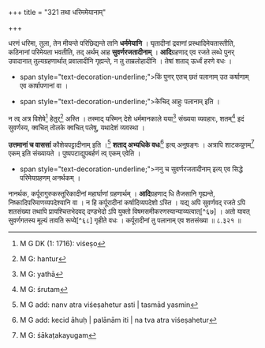 +++
title = "321 तथा धरिममेयानाम्"

+++


धरणं धरिमा, तुला, तेन मीयन्ते परिछिद्यन्ते तानि **धर्ममेयानि** । घृतादीनां द्रवाणां प्रस्थादिमेयतास्तीति, कठिनानां परिमेयता भवतीति, तद् अर्थम् आह **सुवर्णरजतादीनाम्** । **आदि**ग्रहणाद् एव रजते लब्धे पुनर् उपादानात् तुल्यग्रहणार्थात् प्रवालादीनि गृह्यन्ते, न तु ताम्रलोहादीनि । तेषां शताद् ऊर्ध्वं हरणे वधः । 

- span style="text-decoration-underline;">किं पुनर् एतच् छतं पलानाम् उत कर्षाणाम् एव कार्षापणानां वा । 

- span style="text-decoration-underline;">केचिद् आहुः पलानाम् इति । 

न त्व् अत्र विशेषे[^६०] हेतुर्[^६१] अस्ति । तस्माद् यस्मिन् देशे धर्ममानकाले यया[^६२] संख्यया व्यवहारः, शतम्[^६३] इदं सुवर्णस्य, क्वचित् तोलके क्वचित् पलेषु, यथादेशं व्यवस्था । 


[^६३]:
     M G: śrutam


[^६२]:
     M G: yathā


[^६१]:
     M G: hantur


[^६०]:
     M G DK (1: 1716): viśeṣo

**उत्तमानां च वाससां** कौशेयपट्टादीनाम् इति ।[^६४] **शताद् अभ्यधिके वधः**[^६५] इत्य् अनुषङ्गः । अत्रापि शाटकयुगम्[^६६] एकम् इति संख्यायते । पुष्पपटाद्युपबर्हणं त्व् एकम् एवेति । 


[^६६]:
     M G: śākaṭakayugam


[^६५]:
     M G add: kecid āhuḥ | palānām iti | na tva atra viśeṣahetur


[^६४]:
     M G add: nanv atra viśeṣahetur asti | tasmād yasmin

- span style="text-decoration-underline;">ननु च सुवर्णरजतादीनाम् इत्य् एव सिद्धे परिमेयग्रहणम् अनर्थकम् । 

नानर्थक, कर्पूरागुरुकस्तूरिकादीनां महार्घाणां ग्रहणार्थम् । **आदि**ग्रहणाद् धि तैजसानि गृह्यन्ते, निष्कादिपरिमाणव्यपदेश्यानि वा । न हि कर्पूरादीनां कर्षादिव्यपदेशो ऽस्ति । यद्य् अपि सुवर्णवद् रजते ऽपि शतसंख्या तथापि प्रायश्चित्तभेदवद् दण्डभेदो ऽपि युक्तो विषमसमीकरणस्यान्याय्यत्वात्[^६७] । अतो यावत् सुवर्णगतस्य मूल्यं तावति रूप्ये[^६८] गृहीते वधः । कर्पूरादीनां तु पलानाम् एव शतसंख्या ॥ ८.३२१ ॥
